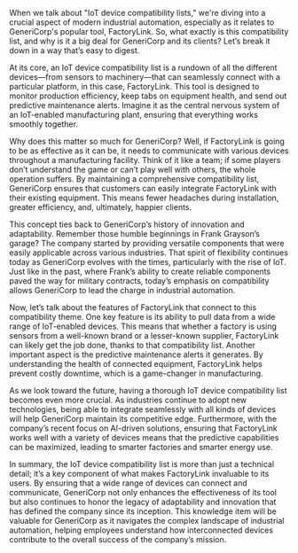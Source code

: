 When we talk about "IoT device compatibility lists," we're diving into a crucial aspect of modern industrial automation, especially as it relates to GeneriCorp's popular tool, FactoryLink. So, what exactly is this compatibility list, and why is it a big deal for GeneriCorp and its clients? Let’s break it down in a way that’s easy to digest.

At its core, an IoT device compatibility list is a rundown of all the different devices—from sensors to machinery—that can seamlessly connect with a particular platform, in this case, FactoryLink. This tool is designed to monitor production efficiency, keep tabs on equipment health, and send out predictive maintenance alerts. Imagine it as the central nervous system of an IoT-enabled manufacturing plant, ensuring that everything works smoothly together. 

Why does this matter so much for GeneriCorp? Well, if FactoryLink is going to be as effective as it can be, it needs to communicate with various devices throughout a manufacturing facility. Think of it like a team; if some players don’t understand the game or can’t play well with others, the whole operation suffers. By maintaining a comprehensive compatibility list, GeneriCorp ensures that customers can easily integrate FactoryLink with their existing equipment. This means fewer headaches during installation, greater efficiency, and, ultimately, happier clients.

This concept ties back to GeneriCorp’s history of innovation and adaptability. Remember those humble beginnings in Frank Grayson’s garage? The company started by providing versatile components that were easily applicable across various industries. That spirit of flexibility continues today as GeneriCorp evolves with the times, particularly with the rise of IoT. Just like in the past, where Frank’s ability to create reliable components paved the way for military contracts, today’s emphasis on compatibility allows GeneriCorp to lead the charge in industrial automation.

Now, let’s talk about the features of FactoryLink that connect to this compatibility theme. One key feature is its ability to pull data from a wide range of IoT-enabled devices. This means that whether a factory is using sensors from a well-known brand or a lesser-known supplier, FactoryLink can likely get the job done, thanks to that compatibility list. Another important aspect is the predictive maintenance alerts it generates. By understanding the health of connected equipment, FactoryLink helps prevent costly downtime, which is a game-changer in manufacturing.

As we look toward the future, having a thorough IoT device compatibility list becomes even more crucial. As industries continue to adopt new technologies, being able to integrate seamlessly with all kinds of devices will help GeneriCorp maintain its competitive edge. Furthermore, with the company’s recent focus on AI-driven solutions, ensuring that FactoryLink works well with a variety of devices means that the predictive capabilities can be maximized, leading to smarter factories and smarter energy use.

In summary, the IoT device compatibility list is more than just a technical detail; it’s a key component of what makes FactoryLink invaluable to its users. By ensuring that a wide range of devices can connect and communicate, GeneriCorp not only enhances the effectiveness of its tool but also continues to honor the legacy of adaptability and innovation that has defined the company since its inception. This knowledge item will be valuable for GeneriCorp as it navigates the complex landscape of industrial automation, helping employees understand how interconnected devices contribute to the overall success of the company’s mission.